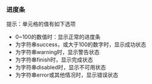 ### 进度条

提示：单元格的值有如下选项

- 0~100的数值时：显示正常的进度条
- 为字符串success，或大于100的数字时，显示成功状态
- 为字符串warning时，显示警告状态
- 为字符串finish时，显示完成状态
- 为字符串disabled时，显示不可用状态
- 为字符串error或其他情况时，显示错误状态
